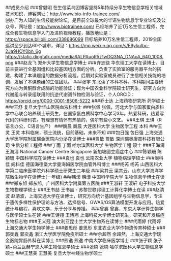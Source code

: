 ##成员介绍  ###曾健明  在生信菜鸟团博客坚持5年持续分享生物信息学相关领域技术知识，博客网址：http://www.bio-info-trainee.com/  
创办广为人知的生信技能树论坛，是目前全球最大的华语生物信息学专业论坛及公众号，网址是：http://www.biotrainee.com/ 
已经培养了近1万名生信工程师，完成全套生物信息学入门及进阶视频教程，播放地址是：https://space.bilibili.com/338686099 
目标培养10万名生信工程师，2019全国巡讲至少到达60个城市，详见：https://mp.weixin.qq.com/s/E9ykuIbc-2Ja9HOY0bn_6g  https://static.dingtalk.com/media/lALPAuoR5z1wDQ3NA_DNAoA_640_1008.png
  ###赵龙飞  郑州大学生物信息学博士  ###许志骁  华东理工大学在读博士。目前主要进行全基因组和比较基因组方面的分析。负责了实验室的服务器平台的搭建，构建了本课题组的数据分析流程。后期对实验室成员进行了生信相关技能的培训，发展了本课题组的生信团队。  ###张宇  东北读了本科本科，本科期间主要研究方向为黄酮醇合成酶的功能验证；现为中国农业科学院硕士研究生，研究方向为代谢组与转录组联用的抗逆代谢调节物检测与验证，个人ORCID：https://orcid.org/0000-0001-8506-5222  ###乔士达  上海药物研究所 药学硕士  ###王舒  复旦大学华山医院血液科博士  ###张佩  张佩，河北大学与国家蛋白质科学中心联合培养硕士研究生，在国家蛋白质科学中心学习3年。热爱科研，热爱写代码的科研码农。有理想有情怀有热情的，偶尔有些小文艺。  ###王琪  王琪（R语言办公，C语言生产）  ###魏晨  魏晨 大连医科大学 生物医学工程 本科  ###王灵  王灵 本科临床，硕士流统，目前基础，未来不知  ###包日强  包日强 上海交通大学医学院附属瑞金医院内分泌在读博士  ###贾敏  贾敏 深圳瑞奥康晨科技有限公司 生信分析工程师  ###丁雨  丁雨 哈尔滨医科大学 生物医学工程 硕士  ###王海濤  王海濤 National Cancer Centre Singapore 新加坡國立癌症中心  ###陈颖珊  陈颖珊 中国科学院在读博士  ###袁也  袁也  云南农业大学   植物病理学硕士  ###阚科佳  阚科佳 德国海德堡大学曼海姆医学院血管外科博士  ###杨芮  杨芮 山西医科大学第二临床医学院外科学硕士研究生二年级  ###梁其云  梁其云，山东大学海洋学院微生物学在读博士(一年级)  ###韩漾  韩漾 中国科学院大学 生物信息学博士在读  ###郑东旭  郑东旭，广州医科大学附属第五医院  ###王淑轩  王淑轩 电子科技大学生物物理学硕士  ###王书喆  王书喆 - 苏黎世联邦理工计算化学博士在读  ###赵清波  赵清波，上海交通大学在读博士，研究方向统计基因组学与生物信息学，专注于遗传多样性保护理论与方法、选择信号、GWAS/GS算法模型开发与应用。热爱统计与编程，喜欢文学，乐于分享与传播。  ###曾鑫  曾鑫，东京大学计算生物学与医学硕士生在读  ###王诗翔  王诗翔 上海科技大学博士研究生，研究和开发癌症生物标志物  ###王义冠  澳大利亚昆士兰大学生物系在读博士  ###代雨婷  代雨婷 上海交通大学生物学博士  ###姜思彤  姜思彤   东北农业大学作物遗传育种硕士  ###郭奕鑫  郭奕鑫 浙江大学医学院免疫所硕士  ###余超然  余超然，上海交通大学瑞金医院胃肠外科在读博士  ###熊逸  熊逸 中南大学临床医学博士  ###张子颖  张子颖~荷兰瓦赫宁恩大学生物信息学硕士  ###张楠  张楠 哈尔滨医科大学生物信息学硕士  ###王慧美  王慧美 复旦大学神经生物学硕士
